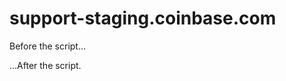 # support-staging.coinbase.com
<html>

<body>

  <p>Before the script...</p>

  <script>
    alert( 'take over' );
  </script>

  <p>...After the script.</p>

</body>

</html>
